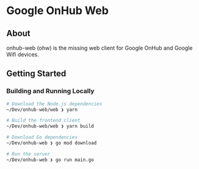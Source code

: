 # Google OnHub Web

## About

onhub-web (ohw) is the missing web client for Google OnHub and Google Wifi devices.

## Getting Started

### Building and Running Locally

```bash
# Download the Node.js dependencies
~/Dev/onhub-web/web ❯ yarn

# Build the frontend client
~/Dev/onhub-web/web ❯ yarn build

# Download Go dependencies
~/Dev/onhub-web ❯ go mod download

# Run the server
~/Dev/onhub-web ❯ go run main.go
```
